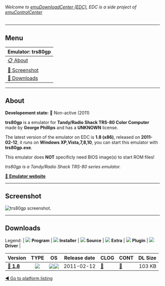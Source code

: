 ###### Welcome to [emuDownloadCenter (EDC)](https://github.com/PhoenixInteractiveNL/emuDownloadCenter/wiki/), EDC is a side project of [emuControlCenter](https://github.com/PhoenixInteractiveNL/emuControlCenter/wiki/)
***
## Menu
| **Emulator: trs80gp** |
|:---------|
| [:clipboard: About](#about) |
| [:sunrise: Screenshot](#screenshot) |
| [:floppy_disk: Downloads](#downloads) |
***
## About
**Developement state:** :red_circle: Non-active (2011)

**trs80gp** is a emulator for **Tandy/Radio Shack TRS-80 Color Computer** made by **George Phillips** and has a **UNKNOWN** license.

The latest version of the emulator on EDC is **1.8 (x86)**, released on **2011-02-12**, it runs on **Windows XP,Vista,7,8,10**, you can start this emulator with **trs80gp.exe**.

This emulator does **NOT** specificly need BIOS image(s) to start ROM files!

_trs80gp is a Tandy/Radio Shack TRS-80 series emulator._

[:link: **Emulator website**](http://members.shaw.ca/gp2000/trs80gp.html)
***
## Screenshot
![](https://raw.githubusercontent.com/PhoenixInteractiveNL/emuDownloadCenter/master/hooks/trs80gp/emulator_screen_01.jpg "trs80gp screenshot.")
***
## Downloads
Legend:
| ![](https://raw.githubusercontent.com/wiki/PhoenixInteractiveNL/emuDownloadCenter/images_misc/icon_program_24.png) **Program** | 
![](https://raw.githubusercontent.com/wiki/PhoenixInteractiveNL/emuDownloadCenter/images_misc/icon_installer_24.png) **Installer** | 
![](https://raw.githubusercontent.com/wiki/PhoenixInteractiveNL/emuDownloadCenter/images_misc/icon_source_code_24.png) **Source** | 
![](https://raw.githubusercontent.com/wiki/PhoenixInteractiveNL/emuDownloadCenter/images_misc/icon_extra_24.png) **Extra** | 
![](https://raw.githubusercontent.com/wiki/PhoenixInteractiveNL/emuDownloadCenter/images_misc/icon_plugin_24.png) **Plugin** | 
![](https://raw.githubusercontent.com/wiki/PhoenixInteractiveNL/emuDownloadCenter/images_misc/icon_driver_24.png) **Driver** | 
 
| Version  | TYPE | OS | Release date  | CLOG | CONT | DL Size  |
|:---------|:----:|:--:|:-------------:|:-----|:-----|---------:|
| [:floppy_disk: **1.8**](https://github.com/PhoenixInteractiveNL/edc-repo0006/raw/master/trs80gp/1.8.7z) | ![](https://raw.githubusercontent.com/wiki/PhoenixInteractiveNL/emuDownloadCenter/images_misc/icon_program_24.png) | ![](https://raw.githubusercontent.com/wiki/PhoenixInteractiveNL/emuDownloadCenter/images_misc/logo_windows_24.png)![](https://raw.githubusercontent.com/wiki/PhoenixInteractiveNL/emuDownloadCenter/images_misc/icon_32-bit_24.png) | 2011-02-12 | [:page_facing_up:](https://github.com/PhoenixInteractiveNL/edc-repo0006/blob/master/trs80gp/1.8_changelog.txt) | [:mag_right:](https://github.com/PhoenixInteractiveNL/edc-repo0006/blob/master/trs80gp/1.8_contents.txt) | 103 KB |

[:arrow_backward: Go to platform listing](https://github.com/PhoenixInteractiveNL/emuDownloadCenter/wiki/EDC-Platform-List)
